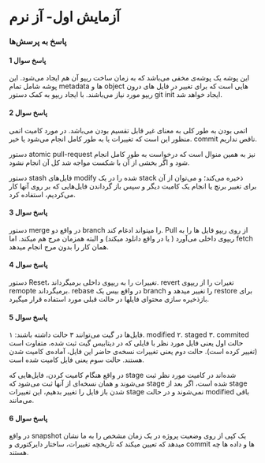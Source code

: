 # آزمایش اول- آز نرم

### پاسخ به پرسش‌ها

#### پاسخ سوال 1

این پوشه یک پوشه‌ی مخفی می‌باشد که به زمان ساخت ریپو آن هم ایجاد می‌شود.
این پوشه شامل تمام metadata ها و object هایی است که برای تغییر در فایل های درون ریپو مورد نیاز می‌باشند.
با ایجاد ریپو به کمک دستور git init ایجاد خواهد شد.

#### پاسخ سوال 2

اتمی بودن به طور کلی به معنای غیر قابل تقسیم بودن می‌باشد. در مورد کامیت اتمی منظور این است که تغییرات یا به طور کامل انجام می‌شود یا خیر. commit ناقص نداریم.

دستور atomic pull-request نیز به همین منوال است که درخواست به طور کامل انجام شود و اگر بخشی از آن با شکست مواجه شد کل آن انجام نشود.

دستور stash فایل‌های modify شده را در یک stack ذخیره می‌کند؛ و می‌توان از آن برای تغییر برنچ یا انجام یک کامیت دیگر و سپس باز گرداندن فایل‌هایی که بر روی آنها کار می‌کردیم، استفاده کرد.

#### پاسخ سوال 3

دستور merge در واقع دو branch را میتواند ادغام کند. Pull از روی ریپو فایل ها را به ریپوی داخلی می‌آورد ( یا در واقع دانلود میکند) و البته همزمان مرج هم میکند. اما fetch همان کار را بدون مرج انجام میدهد.

#### پاسخ سوال 4

دستور Reset، تغییرات را به ریپوی داخلی برمیگرداند. revert تغیرات را از ریپوی remopte برمیگرداند. rebase در واقع بیس یک branch را تغییر میدهد و restore برای بازذخیره سازی محتوای فایلها در حالت قبلی مورد استفاده قرار میگیرد.

#### پاسخ سوال 5

فایل‌ها در گیت می‌توانند ۳ حالت داشته باشند:
۱. modified
۲. staged
۳. commited
حالت اول یعنی فایل مورد نظر با فایلی که در دیتابیس گیت ثبت شده، متفاوت است (تغییر کرده است).
حالت دوم یعنی تغییرات نسخه‌ی حاضر این فایل، آماده‌ی کامیت شدن هستند.
حالت سوم یعنی فایل کامیت شده است.

در واقع هنگام کامیت کردن، فایل‌هایی که stage شده‌اند در کامیت مورد نظر ثبت می‌شوند و همان نسخه‌ای از آنها ثبت می‌شود که stage شده است، اگر بعد از stage شدن باز فایل را تغییر بدهیم، این تغییرات stage نمی‌شوند و در حالت modified باقی می‌مانند.

#### پاسخ سوال 6

در واقع snapshot یک کپی از روی وضعیت پروژه در یک زمان مشخص را به ما نشان میدهد که تعیین میکند که تاریخچه تغییرات، ساختار دایرکتوری و commit ها و داده ها چه هستند.
